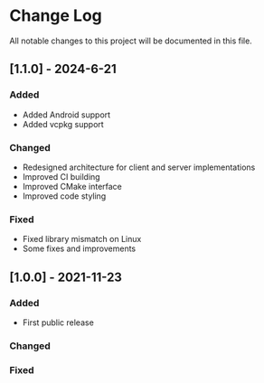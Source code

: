 # Change Log
All notable changes to this project will be documented in this file.
 
## [1.1.0] - 2024-6-21
 
### Added
- Added Android support
- Added vcpkg support

### Changed
- Redesigned architecture for client and server implementations
- Improved CI building
- Improved CMake interface
- Improved code styling

### Fixed
- Fixed library mismatch on Linux
- Some fixes and improvements

## [1.0.0] - 2021-11-23
 
### Added
- First public release
 
### Changed
 
### Fixed
